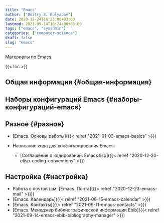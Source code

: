 ```yaml
---
title: "Emacs"
author: ["Dmitry S. Kulyabov"]
date: 2020-12-24T16:23:00+03:00
lastmod: 2021-09-14T16:24:00+03:00
tags: ["emacs", "sysadmin"]
categories: ["computer-science"]
draft: false
slug: "emacs"
---
```


Материалы по Emacs.

<!--more-->

{{< toc >}}


## Общая информация {#общая-информация}


## Наборы конфигураций Emacs {#наборы-конфигураций-emacs}


## Разное {#разное}

-   [Emacs. Основы работы]({{< relref "2021-01-03-emacs-basics" >}})

-   Написание кода для конфигурирования Emacs
    -   [Соглашение о кодировании. Emacs lisp]({{< relref "2020-12-20-elisp-coding-conventions" >}})


## Настройка {#настройка}

-   Работа с почтой (см. [Emacs. Почта]({{< relref "2020-12-23-emacs-mail" >}}))
-   [Emacs. Календарь]({{< relref "2021-06-15-emacs-calendar" >}})
-   [Emacs. Контакты]({{< relref "2021-09-11-emacs-contacts" >}})
-   [Emacs. Менеджер библиографической информации Ebib]({{< relref "2021-09-14-emacs-ebib-bibliography-manager" >}})
